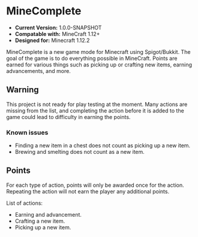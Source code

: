 # MineComplete

* **Current Version:** 1.0.0-SNAPSHOT
* **Compatable with:** MineCraft 1.12+
* **Designed for:** Minecraft 1.12.2

MineComplete is a new game mode for Minecraft using Spigot/Bukkit. The goal of 
the game is to do everything possible in MineCraft. Points are earned for 
various things such as picking up or crafting new items, earning advancements, 
and more. 

## Warning

This project is not ready for play testing at the moment. Many actions are 
missing from the list, and completing the action before it is added to the game 
could lead to difficulty in earning the points.  

### Known issues

* Finding a new item in a chest does not count as picking up a new item. 
* Brewing and smelting does not count as a new item.

## Points

For each type of action, points will only be awarded once for the action. 
Repeating the action will not earn the player any additional points. 

List of actions:

* Earning and advancement.
* Crafting a new item.
* Picking up a new item. 
